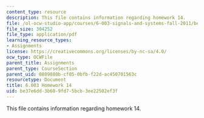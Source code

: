 ```yaml
---
content_type: resource
description: This file contains information regarding homework 14.
file: /ol-ocw-studio-app/courses/6-003-signals-and-systems-fall-2011/be37e6dd3b609fd75bcb3ee22502ef3f_MIT6_003F11_hw14.pdf
file_size: 304252
file_type: application/pdf
learning_resource_types:
- Assignments
license: https://creativecommons.org/licenses/by-nc-sa/4.0/
ocw_type: OCWFile
parent_title: Assignments
parent_type: CourseSection
parent_uid: 0809880b-cf05-0bfb-f22d-ac450701563c
resourcetype: Document
title: 6.003 Homework 14
uid: be37e6dd-3b60-9fd7-5bcb-3ee22502ef3f
---
```

This file contains information regarding homework 14.